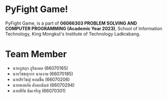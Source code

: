 # PyFight Game!

PyFight Game, is a part of **06066303 PROBLEM SOLVING AND COMPUTER PROGRAMMING (Academic Year 2023)**, School of Information Technology, King Mongkut's Institute of Technology Ladkrabang.


# Team Member

 - นายภูสฤก ภูริมงคล (66070165)
 - นายวิชชญากร นาคงาม (66070185)
 - นายสิรวิชญ์ หอมชื่น	(66070206)
 - นายพงศภัค ตังคอนันต์ (66070294) 
 - นายพีรัช มินเจริญ (66070301)
